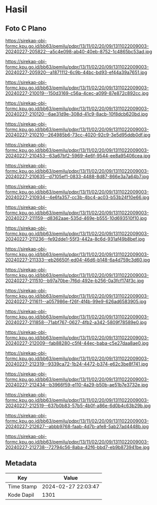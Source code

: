 # Hasil

## Foto C Plano

https://sirekap-obj-formc.kpu.go.id/bb63/pemilu/pdpr/13/11/02/20/09/1311022009003-20240227-205822--a5c4e098-ab40-40eb-8752-1c4865bc53ad.jpg

https://sirekap-obj-formc.kpu.go.id/bb63/pemilu/pdpr/13/11/02/20/09/1311022009003-20240227-205920--a1871112-6c9b-44bc-bd93-ef44a39a7651.jpg

https://sirekap-obj-formc.kpu.go.id/bb63/pemilu/pdpr/13/11/02/20/09/1311022009003-20240227-210019--150d3169-c56a-4cec-a099-87e872c892cc.jpg

https://sirekap-obj-formc.kpu.go.id/bb63/pemilu/pdpr/13/11/02/20/09/1311022009003-20240227-210120--6ae31d9e-308d-41c9-8acb-10f8dcb620bd.jpg

https://sirekap-obj-formc.kpu.go.id/bb63/pemilu/pdpr/13/11/02/20/09/1311022009003-20240227-210210--264985b6-73cc-4020-92c9-3e5d95ddb0df.jpg

https://sirekap-obj-formc.kpu.go.id/bb63/pemilu/pdpr/13/11/02/20/09/1311022009003-20240227-210453--63a67bf2-5969-4e6f-9544-ee8a95406cea.jpg

https://sirekap-obj-formc.kpu.go.id/bb63/pemilu/pdpr/13/11/02/20/09/1311022009003-20240227-210635--d7105ef1-0833-4488-8d87-866e3a7a64b7.jpg

https://sirekap-obj-formc.kpu.go.id/bb63/pemilu/pdpr/13/11/02/20/09/1311022009003-20240227-210934--4e6fa357-cc3b-4bc4-ac03-b53b24f10e66.jpg

https://sirekap-obj-formc.kpu.go.id/bb63/pemilu/pdpr/13/11/02/20/09/1311022009003-20240227-211159--d8362aae-535d-469e-b555-10d693510f10.jpg

https://sirekap-obj-formc.kpu.go.id/bb63/pemilu/pdpr/13/11/02/20/09/1311022009003-20240227-211236--fe92dde1-55f3-442a-8c6d-931af49b8bef.jpg

https://sirekap-obj-formc.kpu.go.id/bb63/pemilu/pdpr/13/11/02/20/09/1311022009003-20240227-211333--eb26650f-ed04-46d6-b148-6a4d759c3d60.jpg

https://sirekap-obj-formc.kpu.go.id/bb63/pemilu/pdpr/13/11/02/20/09/1311022009003-20240227-211510--b97a70be-7f6d-492e-b256-0a3fcf174f3c.jpg

https://sirekap-obj-formc.kpu.go.id/bb63/pemilu/pdpr/13/11/02/20/09/1311022009003-20240227-211611--a057986e-f26f-4f4b-99e9-626ad6583905.jpg

https://sirekap-obj-formc.kpu.go.id/bb63/pemilu/pdpr/13/11/02/20/09/1311022009003-20240227-211858--71abf767-0627-4fb2-a342-5809f78589e0.jpg

https://sirekap-obj-formc.kpu.go.id/bb63/pemilu/pdpr/13/11/02/20/09/1311022009003-20240227-212009--fab88280-c5f4-44ec-baba-c5e27daa8ae0.jpg

https://sirekap-obj-formc.kpu.go.id/bb63/pemilu/pdpr/13/11/02/20/09/1311022009003-20240227-212319--9339ca72-1b24-4472-b374-e62c3be8f741.jpg

https://sirekap-obj-formc.kpu.go.id/bb63/pemilu/pdpr/13/11/02/20/09/1311022009003-20240227-212434--b3966f59-e110-4a29-b50b-ae51b7e3732e.jpg

https://sirekap-obj-formc.kpu.go.id/bb63/pemilu/pdpr/13/11/02/20/09/1311022009003-20240227-212519--637b0b83-57b5-4b0f-a86e-6d0b4c63b29b.jpg

https://sirekap-obj-formc.kpu.go.id/bb63/pemilu/pdpr/13/11/02/20/09/1311022009003-20240227-212627--abbb9768-faab-4d7b-afe8-5ab27ad4448b.jpg

https://sirekap-obj-formc.kpu.go.id/bb63/pemilu/pdpr/13/11/02/20/09/1311022009003-20240227-212738--72794c56-8aba-42f6-bbd7-eb9b873941be.jpg


## Metadata

| Key        | Value               |
| ---------- | ------------------- |
| Time Stamp | 2024-02-27 22:03:47 |
| Kode Dapil | 1301                |



